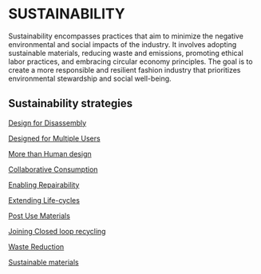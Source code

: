 
# SUSTAINABILITY

Sustainability encompasses practices that aim to minimize the negative environmental and social impacts of the industry. It involves adopting sustainable materials, reducing waste and emissions, promoting ethical labor practices, and embracing circular economy principles. The goal is to create a more responsible and resilient fashion industry that prioritizes environmental stewardship and social well-being.

## Sustainability strategies

[Design for Disassembly](https://circularloopholes.net/category/sustainability/Design%20for%20disassembly.html)


[Designed for Multiple Users](https://circularloopholes.net/category/sustainability/Design%20for%20multiple%20uses.html)


[More than Human design](https://circularloopholes.net/category/sustainability/More%20than%20human%20design.html)


[Collaborative Consumption]()



[Enabling Repairability]()


[Extending Life-cycles](https://circularloopholes.net/category/sustainability/Extending%20life-cycles.html)


[Post Use Materials](https://circularloopholes.net/category/sustainability/Post-use%20materials.html)



[Joining Closed loop recycling](https://circularloopholes.net/category/sustainability/Joining%20closed-loop%20recycling.html)



[Waste Reduction](https://circularloopholes.net/category/sustainability/Waste%20reduction.html)


[Sustainable materials](http://circularloopholes.net/category/sustainability/From%20circular%20to%20sustainable%20material.html)


